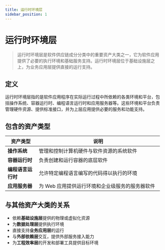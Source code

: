 ```yaml
---
title: 运行时环境层
sidebar_position: 1
---
```



# 运行时环境层

> 运行时环境层是软件供应链成分分类中的重要资产大类之一，它为软件应用提供了必要的执行环境和基础服务支持。运行时环境层位于基础设施层之上，为业务应用层提供直接的运行支持。

## <b>定义</b>

运行时环境层指的是软件应用程序在实际运行过程中所依赖的各类环境和平台，包括操作系统、容器运行时、编程语言运行时和应用服务器等。这些环境和平台负责管理硬件资源、提供标准接口，并为上层应用提供必要的服务和功能支持。

## <b>包含的资产类型</b>

<table header_row="1">
<colgroup>
<col width="142"/>
<col width="606"/>
</colgroup>
<thead>
<tr><th>资产类型</th><th>说明</th></tr>
</thead>
<tbody>
<tr><td><b>操作系统</b></td><td>管理和控制计算机硬件与软件资源的系统软件</td></tr>
<tr><td><b>容器运行时</b></td><td>负责创建和运行容器的底层软件</td></tr>
<tr><td><b>编程语言运行时</b></td><td>允许特定编程语言编写的代码得以执行的环境</td></tr>
<tr><td><b>应用服务器</b></td><td>为 Web 应用提供运行环境和企业级服务的服务器软件</td></tr>
</tbody>
</table>

## <b>与其他资产大类的关系</b>

- 依赖<b>基础设施层</b>提供的物理或虚拟化资源
- 为<b>数据处理层</b>提供执行环境
- 直接支持<b>业务应用层</b>的运行
- 与<b>外部依赖层</b>交互，提供外部服务接入能力
- 为<b>工程效率层</b>的开发和部署工具提供目标环境


